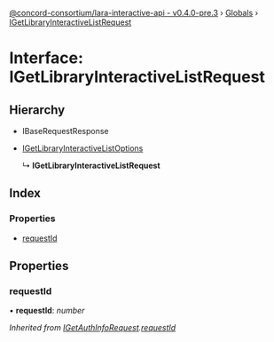 [@concord-consortium/lara-interactive-api - v0.4.0-pre.3](../README.md) › [Globals](../globals.md) › [IGetLibraryInteractiveListRequest](igetlibraryinteractivelistrequest.md)

# Interface: IGetLibraryInteractiveListRequest

## Hierarchy

* IBaseRequestResponse

* [IGetLibraryInteractiveListOptions](igetlibraryinteractivelistoptions.md)

  ↳ **IGetLibraryInteractiveListRequest**

## Index

### Properties

* [requestId](igetlibraryinteractivelistrequest.md#requestid)

## Properties

###  requestId

• **requestId**: *number*

*Inherited from [IGetAuthInfoRequest](igetauthinforequest.md).[requestId](igetauthinforequest.md#requestid)*

